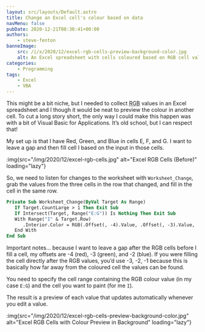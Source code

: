 ```yaml
---
layout: src/layouts/Default.astro
title: Change an Excel cell's colour based on data
navMenu: false
pubDate: 2020-12-21T08:30:41+00:00
authors:
    - steve-fenton
banneImage:
    src: /i/x/2020/12/excel-rgb-cells-preview-background-color.jpg
    alt: An Excel spreadsheet with cells coloured based on RGB cell values
categories:
    - Programming
tags:
    - Excel
    - VBA
---
```


This might be a bit niche, but I needed to collect <abbr title="red, green, blue">RGB</abbr> values in an Excel spreadsheet and I though it would be neat to preview the colour in another cell. To cut a long story short, the only way I could make this happen was with a bit of Visual Basic for Applications. It’s old school, but I can respect that!

My set up is that I have Red, Green, and Blue in cells E, F, and G. I want to leave a gap and then fill cell I based on the input in those cells.

:img{src="/img/2020/12/excel-rgb-cells.jpg" alt="Excel RGB Cells (Before)" loading="lazy"}

So, we need to listen for changes to the worksheet with `Worksheet_Change`, grab the values from the three cells in the row that changed, and fill in the cell in the same row.

```vb
Private Sub Worksheet_Change(ByVal Target As Range)
   If Target.CountLarge > 1 Then Exit Sub
   If Intersect(Target, Range("E:G")) Is Nothing Then Exit Sub
   With Range("I" & Target.Row)
      .Interior.Color = RGB(.Offset(, -4).Value, .Offset(, -3).Value, .Offset(, -2).Value)
   End With
End Sub
```

Important notes… because I want to leave a gap after the RGB cells before I fill a cell, my offsets are -4 (red), -3 (green), and -2 (blue). If you were filling the cell directly after the RGB values, you’d use -3, -2, -1 because this is basically how far away from the coloured cell the values can be found.

You need to specify the cell range containing the RGB colour value (in my case `E:G`) and the cell you want to paint (for me `I`).

The result is a preview of each value that updates automatically whenever you edit a value.

:img{src="/img/2020/12/excel-rgb-cells-preview-background-color.jpg" alt="Excel RGB Cells with Colour Preview in Background" loading="lazy"}
